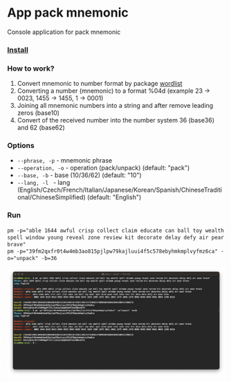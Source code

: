 # App pack mnemonic
Console application for pack mnemonic

### [Install](./docs/INSTALL.md)
### How to work?
1. Convert mnemonic to number format by package [wordlist](https://github.com/tyler-smith/go-bip39/tree/master/wordlists)
2. Converting a number (mnemonic) to a format %04d (example 23 -> 0023, 1455 -> 1455, 1 -> 0001)
3. Joining all mnemonic numbers into a string and after remove leading zeros (base10)
5. Convert of the received number into the number system 36 (base36) and 62 (base62)


### Options
* ```--phrase, -p``` - mnemonic phrase
* ```--operation, -o``` - operation (pack/unpack) (default: "pack")
* ```--base, -b``` - base (10/36/62) (default: "10")
* ```--lang, -l ``` - lang (English/Czech/French/Italian/Japanese/Korean/Spanish/ChineseTraditional/ChineseSimplified) (default: "English")

### Run
```shell
pm -p="able 1644 awful crisp collect claim educate can ball toy wealth spell window young reveal zone review kit decorate delay defy air pear brave"
pm -p="39fm2qxfr0t4w4mb3ao815pjlpw79kajluui4f5c578ebyhmkmplvyfmz6ca" -o="unpack" -b=36

```
![Output](./docs/img/output.png "Output")
